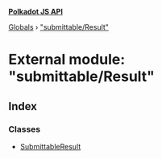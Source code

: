 **[Polkadot JS API](../README.md)**

[Globals](../globals.md) › [&quot;submittable/Result&quot;](_submittable_result_.md)

# External module: "submittable/Result"

## Index

### Classes

* [SubmittableResult](../classes/_submittable_result_.submittableresult.md)